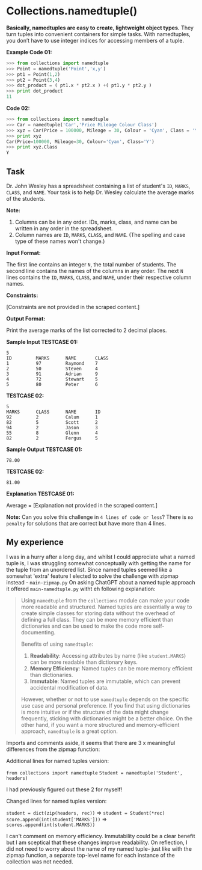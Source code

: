 # Collections.namedtuple()

**Basically, namedtuples are easy to create, lightweight object types.** They turn tuples into convenient containers for simple tasks. With namedtuples, you don’t have to use integer indices for accessing members of a tuple.

**Example Code 01:**

```python
>>> from collections import namedtuple
>>> Point = namedtuple('Point','x,y')
>>> pt1 = Point(1,2)
>>> pt2 = Point(3,4)
>>> dot_product = ( pt1.x * pt2.x ) +( pt1.y * pt2.y )
>>> print dot_product
11
```

**Code 02:**

```python
>>> from collections import namedtuple
>>> Car = namedtuple('Car','Price Mileage Colour Class')
>>> xyz = Car(Price = 100000, Mileage = 30, Colour = 'Cyan', Class = 'Y')
>>> print xyz
Car(Price=100000, Mileage=30, Colour='Cyan', Class='Y')
>>> print xyz.Class
Y
```

## Task

Dr. John Wesley has a spreadsheet containing a list of student's `ID`, `MARKS`, `CLASS`, and `NAME`. Your task is to help Dr. Wesley calculate the average marks of the students.

**Note:**

1. Columns can be in any order. IDs, marks, class, and name can be written in any order in the spreadsheet.
2. Column names are `ID`, `MARKS`, `CLASS`, and `NAME`. (The spelling and case type of these names won't change.)

**Input Format:**

The first line contains an integer `N`, the total number of students. The second line contains the names of the columns in any order. The next `N` lines contains the `ID`, `MARKS`, `CLASS`, and `NAME`, under their respective column names.

**Constraints:**

[Constraints are not provided in the scraped content.]

**Output Format:**

Print the average marks of the list corrected to 2 decimal places.

**Sample Input TESTCASE 01:**

```
5
ID         MARKS      NAME       CLASS     
1          97         Raymond    7         
2          50         Steven     4         
3          91         Adrian     9         
4          72         Stewart    5         
5          80         Peter      6   
```

**TESTCASE 02:**

```
5
MARKS      CLASS      NAME       ID        
92         2          Calum      1         
82         5          Scott      2         
94         2          Jason      3         
55         8          Glenn      4         
82         2          Fergus     5
```

**Sample Output TESTCASE 01:**

```
78.00
```

**TESTCASE 02:**

```
81.00
```

**Explanation TESTCASE 01:**

Average = [Explanation not provided in the scraped content.]

**Note:** Can you solve this challenge in `4 lines of code or less`? There is `no penalty` for solutions that are correct but have more than 4 lines.

## My experience

I was in a hurry after a long day, and whilst I could appreciate what a named tuple is, I was struggling somewhat conceptually with getting the name for the tuple from an unordered list. Since named tuples seemed like a somewhat 'extra' feature I elected to solve the challenge with zipmap instead - `main-zipmap.py` On asking ChatGPT about a named tuple approach it offered `main-namedtuple.py` witht eh following explanation:

> Using `namedtuple` from the `collections` module can make your code more readable and structured. Named tuples are essentially a way to create simple classes for storing data without the overhead of defining a full class. They can be more memory efficient than dictionaries and can be used to make the code more self-documenting.
> 
> Benefits of using `namedtuple`:
> 
> 1. **Readability**: Accessing attributes by name (like `student.MARKS`) can be more readable than dictionary keys.
> 2. **Memory Efficiency**: Named tuples can be more memory efficient than dictionaries.
> 3. **Immutable**: Named tuples are immutable, which can prevent accidental modification of data.
> 
> However, whether or not to use `namedtuple` depends on the specific use case and personal preference. If you find that using dictionaries is more intuitive or if the structure of the data might change frequently, sticking with dictionaries might be a better choice. On the other hand, if you want a more structured and memory-efficient approach, `namedtuple` is a great option.

Imports and comments aside, it seems that there are 3 x meaningful differences from the zipmap function:

Additional lines for named tuples version:

`from collections import namedtuple`
`Student = namedtuple('Student', headers)`

I had previously figured out these 2 for myself!

Changed lines for named tuples version:

`student = dict(zip(headers, rec))` => `student = Student(*rec)`
`score.append(int(student['MARKS']))` => `scores.append(int(student.MARKS))`

I can't comment on memory efficiency. Immutability could be a clear benefit but I am sceptical that these changes improve readability. On reflection, I did not need to worry about the name of my named tuple- just like with the zipmap function, a separate top-level name for each instance of the collection was not needed.


